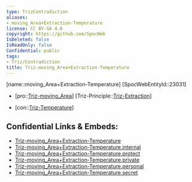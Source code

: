 ```yaml
---
type: TrizContradiction
aliases:
- moving_Area+Extraction-Temperature
license: CC BY-SA 4.0
copyright: https://github.com/SpocWeb
IsDeleted: false
IsReadOnly: false
Confidential: public
tags: 
- Triz/Contradiction
title: Triz-moving_Area+Extraction-Temperature
---
```

[name::moving_Area+Extraction-Temperature]
[SpocWebEntityId::23031]
+ [pro::[Triz-moving_Area](tech/Triz/Parameter/Triz-moving_Area.md)]
[Triz-Principle::[Triz-Extraction](tech/Triz/Principle/Triz-Extraction.md)]
- [con::[Triz-Temperature](tech/Triz/Parameter/Triz-Temperature.md)]



## Confidential Links & Embeds: 
- [Triz-moving_Area+Extraction-Temperature](../../../../_public/tech/Triz/Contradict/Triz-moving_Area+Extraction-Temperature.md) 
- [Triz-moving_Area+Extraction-Temperature.internal](../../../../_internal/tech/Triz/Contradict/Triz-moving_Area+Extraction-Temperature.internal.md) 
- [Triz-moving_Area+Extraction-Temperature.protect](../../../../_protect/tech/Triz/Contradict/Triz-moving_Area+Extraction-Temperature.protect.md) 
- [Triz-moving_Area+Extraction-Temperature.private](../../../../_private/tech/Triz/Contradict/Triz-moving_Area+Extraction-Temperature.private.md) 
- [Triz-moving_Area+Extraction-Temperature.personal](../../../../_personal/tech/Triz/Contradict/Triz-moving_Area+Extraction-Temperature.personal.md) 
- [Triz-moving_Area+Extraction-Temperature.secret](../../../../_secret/tech/Triz/Contradict/Triz-moving_Area+Extraction-Temperature.secret.md) 
